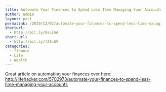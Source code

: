 ```yaml
---
title: Automate Your Finances to Spend Less Time Managing Your Accounts
author: admin
layout: post
permalink: /2010/12/02/automate-your-finances-to-spend-less-time-managing-your-accounts/
shorturl:
  - http://bit.ly/hsui6A
short-url:
  - http://bit.ly/f2IaGV
categories:
  - finance
  - Life
  - Wealth
---
```

Great article on automating your finances over here: <http://lifehacker.com/5702973/automate-your-finances-to-spend-less-time-managing-your-accounts>